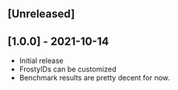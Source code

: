## [Unreleased]

## [1.0.0] - 2021-10-14

- Initial release
- FrostyIDs can be customized
- Benchmark results are pretty decent for now.
